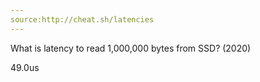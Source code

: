 ```yaml
---
source:http://cheat.sh/latencies
---
```

What is latency to read 1,000,000 bytes from SSD? (2020)
<!--question-->
49.0us
